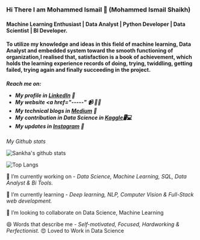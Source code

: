 
### Hi There I am Mohammed Ismail 👋 (Mohammed Ismail Shaikh)

<h4>Machine Learning Enthusiast | Data Analyst | Python Developer | Data Scientist | BI Developer.</h4>
<h4>To utilize my knowledge and ideas in this field of machine learning, Data Analyst and embedded system toward the smooth functioning of organization,I realised that, satisfaction is a book of achievement, which holds the learning experience records of doing, trying, twiddling, getting failed, trying again and finally succeeding in the project.</h4>


<h5>Reach me on:
  
- My profile in <a href="https://www.linkedin.com/in/mohammad-ismail-3595-shaikh-3124b96a/">LinkedIn</a> 💼 
- My website <a href="-----"</a> 📹 ✍🏾
- My technical blogs in <a href="https://medium.com/">Medium</a> 🏓
- My contribution in Data Science in <a href="------">Kaggle</a>🖥💻
- My updates in <a href="https://www.instagram.com/datascience_inside/">Instagram</a> 💬</h5>


*My Github stats*

![Sankha's github stats](https://github-readme-stats.vercel.app/api?username=ismailshaikh)


![Top Langs](https://github-readme-stats.vercel.app/api/top-langs/?username=ismailshaikh)


🔭 I’m currently working on - *Data Science, Machine Learning, SQL,  Data Analyst & Bi Tools.*

🌱 I’m currently learning - *Deep learning, NLP, Computer Vision & Full-Stack web development.*

👯 I’m looking to collaborate on Data Science, Machine Learning

😄 Words that describe me - *Self-motivated, Focused, Hardworking & Perfectionist.*
:heart_eyes: Loved to Work in Data Science 
